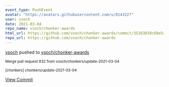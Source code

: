 ```yaml
---
event_type: PushEvent
avatar: "https://avatars.githubusercontent.com/u/814322?"
user: vsoch
date: 2021-03-04
repo_name: vsoch/chonker-awards
html_url: https://github.com/vsoch/chonker-awards/commit/35163839c68e5a161b3156a9263c75a83d6f3cbc
repo_url: https://github.com/vsoch/chonker-awards
---
```


<a href='https://github.com/vsoch' target='_blank'>vsoch</a> pushed to <a href='https://github.com/vsoch/chonker-awards' target='_blank'>vsoch/chonker-awards</a>

<small>Merge pull request #32 from vsoch/chonkers/update-2021-03-04

[chonkers] chonkers/update-2021-03-04</small>

<a href='https://github.com/vsoch/chonker-awards/commit/35163839c68e5a161b3156a9263c75a83d6f3cbc' target='_blank'>View Commit</a>